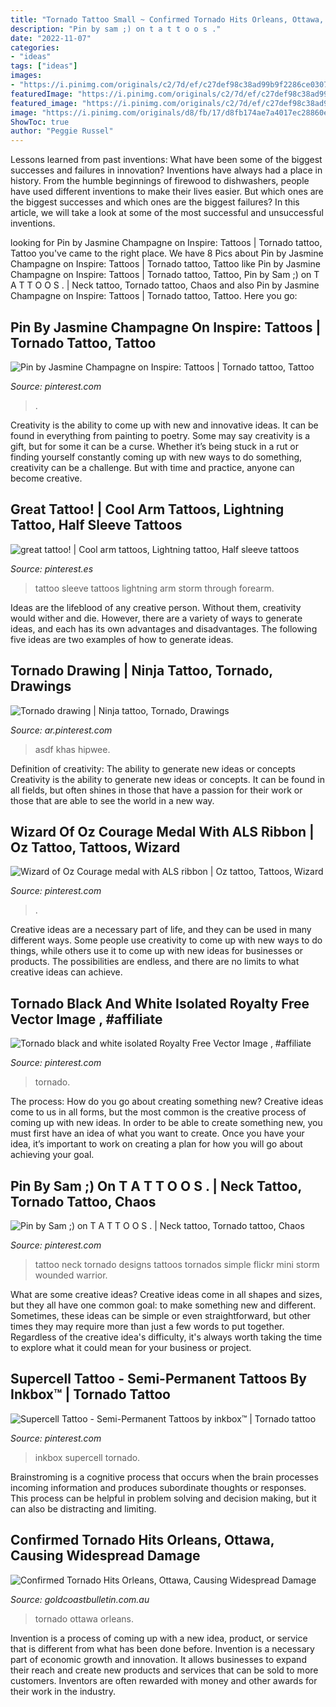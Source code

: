 ```yaml
---
title: "Tornado Tattoo Small ~ Confirmed Tornado Hits Orleans, Ottawa, Causing Widespread Damage"
description: "Pin by sam ;) on t a t t o o s ."
date: "2022-11-07"
categories:
- "ideas"
tags: ["ideas"]
images:
- "https://i.pinimg.com/originals/c2/7d/ef/c27def98c38ad99b9f2286ce030764fe.jpg"
featuredImage: "https://i.pinimg.com/originals/c2/7d/ef/c27def98c38ad99b9f2286ce030764fe.jpg"
featured_image: "https://i.pinimg.com/originals/c2/7d/ef/c27def98c38ad99b9f2286ce030764fe.jpg"
image: "https://i.pinimg.com/originals/d8/fb/17/d8fb174ae7a4017ec28860e8b2982a01.jpg"
ShowToc: true
author: "Peggie Russel"
---
```



Lessons learned from past inventions: What have been some of the biggest successes and failures in innovation?
Inventions have always had a place in history. From the humble beginnings of firewood to dishwashers, people have used different inventions to make their lives easier. But which ones are the biggest successes and which ones are the biggest failures? In this article, we will take a look at some of the most successful and unsuccessful inventions.

	

		
looking for Pin by Jasmine Champagne on Inspire: Tattoos | Tornado tattoo, Tattoo you've came to the right place. We have 8 Pics about Pin by Jasmine Champagne on Inspire: Tattoos | Tornado tattoo, Tattoo like Pin by Jasmine Champagne on Inspire: Tattoos | Tornado tattoo, Tattoo, Pin by Sam ;) on T A T T O O S . | Neck tattoo, Tornado tattoo, Chaos and also Pin by Jasmine Champagne on Inspire: Tattoos | Tornado tattoo, Tattoo. Here you go:
		
    
## Pin By Jasmine Champagne On Inspire: Tattoos | Tornado Tattoo, Tattoo

<img loading=lazy src="https://i.pinimg.com/736x/25/25/df/2525dfa2f7bae4bb33a974a4c32b872d--script-tattoos-quote-tattoos.jpg" onerror="this.onerror=null;this.src='https://tse2.mm.bing.net/th?id=OIP.Xr-EfP45k-HLyL_YZE1-xgHaNL&amp;pid=15.1';" alt="Pin by Jasmine Champagne on Inspire: Tattoos | Tornado tattoo, Tattoo">

_Source: pinterest.com_

>. 

	

Creativity is the ability to come up with new and innovative ideas. It can be found in everything from painting to poetry. Some may say creativity is a gift, but for some it can be a curse. Whether it’s being stuck in a rut or finding yourself constantly coming up with new ways to do something, creativity can be a challenge. But with time and practice, anyone can become creative.

    
## Great Tattoo! | Cool Arm Tattoos, Lightning Tattoo, Half Sleeve Tattoos

<img loading=lazy src="https://i.pinimg.com/originals/d8/fb/17/d8fb174ae7a4017ec28860e8b2982a01.jpg" onerror="this.onerror=null;this.src='https://tse2.mm.bing.net/th?id=OIP.u561j-Mlg_sq7rV61mIsvwHaLH&amp;pid=15.1';" alt="great tattoo! | Cool arm tattoos, Lightning tattoo, Half sleeve tattoos">

_Source: pinterest.es_

>tattoo sleeve tattoos lightning arm storm through forearm. 

	

Ideas are the lifeblood of any creative person. Without them, creativity would wither and die. However, there are a variety of ways to generate ideas, and each has its own advantages and disadvantages. The following five ideas are two examples of how to generate ideas.

    
## Tornado Drawing | Ninja Tattoo, Tornado, Drawings

<img loading=lazy src="https://i.pinimg.com/originals/a8/1b/86/a81b864f398c87ee245d24ad493183ce.jpg" onerror="this.onerror=null;this.src='https://tse3.mm.bing.net/th?id=OIP.zXloGgRe4kBE3c3Fg1EdNgHaGc&amp;pid=15.1';" alt="Tornado drawing | Ninja tattoo, Tornado, Drawings">

_Source: ar.pinterest.com_

>asdf khas hipwee. 

	

Definition of creativity: The ability to generate new ideas or concepts
Creativity is the ability to generate new ideas or concepts. It can be found in all fields, but often shines in those that have a passion for their work or those that are able to see the world in a new way.

    
## Wizard Of Oz Courage Medal With ALS Ribbon | Oz Tattoo, Tattoos, Wizard

<img loading=lazy src="https://i.pinimg.com/originals/35/bb/b6/35bbb661e1f653159205453c64bde320.jpg" onerror="this.onerror=null;this.src='https://tse2.mm.bing.net/th?id=OIP.p5eUSPcHQysiivzQyjpuxQHaJ4&amp;pid=15.1';" alt="Wizard of Oz Courage medal with ALS ribbon | Oz tattoo, Tattoos, Wizard">

_Source: pinterest.com_

>. 

	

Creative ideas are a necessary part of life, and they can be used in many different ways. Some people use creativity to come up with new ways to do things, while others use it to come up with new ideas for businesses or products. The possibilities are endless, and there are no limits to what creative ideas can achieve.

    
## Tornado Black And White Isolated Royalty Free Vector Image , #affiliate

<img loading=lazy src="https://i.pinimg.com/originals/c2/7d/ef/c27def98c38ad99b9f2286ce030764fe.jpg" onerror="this.onerror=null;this.src='https://tse3.mm.bing.net/th?id=OIP.SVNDe_OqPtPnFiZ3cd5f8AHaH_&amp;pid=15.1';" alt="Tornado black and white isolated Royalty Free Vector Image , #affiliate">

_Source: pinterest.com_

>tornado. 

	

The process: How do you go about creating something new?
Creative ideas come to us in all forms, but the most common is the creative process of coming up with new ideas. In order to be able to create something new, you must first have an idea of what you want to create. Once you have your idea, it’s important to work on creating a plan for how you will go about achieving your goal.

    
## Pin By Sam ;) On T A T T O O S . | Neck Tattoo, Tornado Tattoo, Chaos

<img loading=lazy src="https://i.pinimg.com/originals/88/c0/2b/88c02b6d6ebd9d90f485f253e099f974.jpg" onerror="this.onerror=null;this.src='https://tse2.mm.bing.net/th?id=OIP.oWUaHYdmztFk30xQfSw2ygHaGV&amp;pid=15.1';" alt="Pin by Sam ;) on T A T T O O S . | Neck tattoo, Tornado tattoo, Chaos">

_Source: pinterest.com_

>tattoo neck tornado designs tattoos tornados simple flickr mini storm wounded warrior. 

	

What are some creative ideas?
Creative ideas come in all shapes and sizes, but they all have one common goal: to make something new and different. Sometimes, these ideas can be simple or even straightforward, but other times they may require more than just a few words to put together. Regardless of the creative idea's difficulty, it's always worth taking the time to explore what it could mean for your business or project.

    
## Supercell Tattoo - Semi-Permanent Tattoos By Inkbox™ | Tornado Tattoo

<img loading=lazy src="https://i.pinimg.com/originals/54/0d/f1/540df19b1985ab6f33a8e802b2dce928.png" onerror="this.onerror=null;this.src='https://tse4.mm.bing.net/th?id=OIP.1X6oHjioItWWXA3yIfSqXgHaHa&amp;pid=15.1';" alt="Supercell Tattoo - Semi-Permanent Tattoos by inkbox™ | Tornado tattoo">

_Source: pinterest.com_

>inkbox supercell tornado. 

	

Brainstroming is a cognitive process that occurs when the brain processes incoming information and produces subordinate thoughts or responses. This process can be helpful in problem solving and decision making, but it can also be distracting and limiting.

    
## Confirmed Tornado Hits Orleans, Ottawa, Causing Widespread Damage

<img loading=lazy src="https://content.api.news/v3/images/bin/a4ba64dd7d68770cf03829833eb5c451" onerror="this.onerror=null;this.src='https://tse1.mm.bing.net/th?id=OIP.AorwEEWctMrW2B24aMxa5gHaEK&amp;pid=15.1';" alt="Confirmed Tornado Hits Orleans, Ottawa, Causing Widespread Damage">

_Source: goldcoastbulletin.com.au_

>tornado ottawa orleans. 

	

Invention is a process of coming up with a new idea, product, or service that is different from what has been done before. Invention is a necessary part of economic growth and innovation. It allows businesses to expand their reach and create new products and services that can be sold to more customers. Inventors are often rewarded with money and other awards for their work in the industry.

